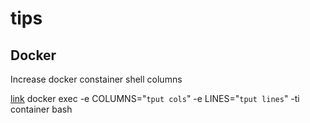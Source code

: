 # tips

## Docker

Increase docker constainer shell columns

[link](https://github.com/moby/moby/issues/33794#issuecomment-380969582) docker exec -e COLUMNS="`tput cols`" -e LINES="`tput lines`" -ti container bash
